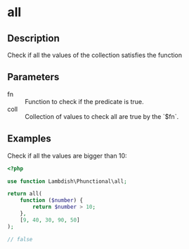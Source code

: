 # all

## Description
Check if all the values of the collection satisfies the function

## Parameters

<dl>
  <dt>fn</dt>
  <dd>Function to check if the predicate is true.</dd>

  <dt>coll</dt>
  <dd>Collection of values to check all are true by the `$fn`.</dd>
</dl>

## Examples

Check if all the values are bigger than 10:
```php
<?php

use function Lambdish\Phunctional\all;

return all(
    function ($number) {
        return $number > 10;
    }, 
    [9, 40, 30, 90, 50]
);

// false
```
